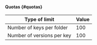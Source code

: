 #### Quotas {#quotas}

| Type of limit | Value |
| ----- | ----- |
| Number of keys per folder | 100 |
| Number of versions per key | 100 |

